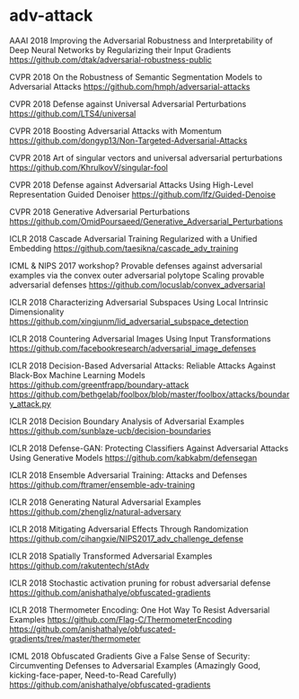 # adv-attack
 
AAAI 2018 Improving the Adversarial Robustness and Interpretability of Deep Neural Networks by Regularizing their Input Gradients https://github.com/dtak/adversarial-robustness-public

CVPR 2018 On the Robustness of Semantic Segmentation Models to Adversarial Attacks https://github.com/hmph/adversarial-attacks

CVPR 2018 Defense against Universal Adversarial Perturbations https://github.com/LTS4/universal

CVPR 2018 Boosting Adversarial Attacks with Momentum https://github.com/dongyp13/Non-Targeted-Adversarial-Attacks

CVPR 2018 Art of singular vectors and universal adversarial perturbations https://github.com/KhrulkovV/singular-fool 

CVPR 2018 Defense against Adversarial Attacks Using High-Level Representation Guided Denoiser https://github.com/lfz/Guided-Denoise

CVPR 2018 Generative Adversarial Perturbations https://github.com/OmidPoursaeed/Generative_Adversarial_Perturbations

ICLR 2018 Cascade Adversarial Training Regularized with a Unified Embedding https://github.com/taesikna/cascade_adv_training 

ICML & NIPS 2017 workshop? Provable defenses against adversarial examples via the convex outer adversarial polytope Scaling provable adversarial defenses https://github.com/locuslab/convex_adversarial 

ICLR 2018 Characterizing Adversarial Subspaces Using Local Intrinsic Dimensionality https://github.com/xingjunm/lid_adversarial_subspace_detection 

ICLR 2018 Countering Adversarial Images Using Input Transformations https://github.com/facebookresearch/adversarial_image_defenses 

ICLR 2018 Decision-Based Adversarial Attacks: Reliable Attacks Against Black-Box Machine Learning Models https://github.com/greentfrapp/boundary-attack https://github.com/bethgelab/foolbox/blob/master/foolbox/attacks/boundary_attack.py 

ICLR 2018 Decision Boundary Analysis of Adversarial Examples https://github.com/sunblaze-ucb/decision-boundaries 

ICLR 2018 Defense-GAN: Protecting Classifiers Against Adversarial Attacks Using Generative Models https://github.com/kabkabm/defensegan 

ICLR 2018 Ensemble Adversarial Training: Attacks and Defenses https://github.com/ftramer/ensemble-adv-training 

ICLR 2018 Generating Natural Adversarial Examples https://github.com/zhengliz/natural-adversary

ICLR 2018 Mitigating Adversarial Effects Through Randomization https://github.com/cihangxie/NIPS2017_adv_challenge_defense 

ICLR 2018 Spatially Transformed Adversarial Examples https://github.com/rakutentech/stAdv 

ICLR 2018 Stochastic activation pruning for robust adversarial defense https://github.com/anishathalye/obfuscated-gradients 

ICLR 2018 Thermometer Encoding: One Hot Way To Resist Adversarial Examples https://github.com/Flag-C/ThermometerEncoding  https://github.com/anishathalye/obfuscated-gradients/tree/master/thermometer 

ICML 2018 Obfuscated Gradients Give a False Sense of Security: Circumventing Defenses to Adversarial Examples (Amazingly Good, kicking-face-paper, Need-to-Read Carefully) https://github.com/anishathalye/obfuscated-gradients 
